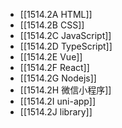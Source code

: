
- [[1514.2A HTML]]
- [[1514.2B CSS]]
- [[1514.2C JavaScript]]
- [[1514.2D TypeScript]]
- [[1514.2E Vue]]
- [[1514.2F React]]
- [[1514.2G Nodejs]]
- [[1514.2H 微信小程序]]
- [[1514.2I uni-app]]
- [[1514.2J library]]
